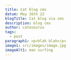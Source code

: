 ```yaml
---
title: Cat blog cms
datum: May 16th 22
blogTitle: Cat blog via cms
description: blog cms
author: catasourus
tags:
  - post
paragraph1: <p>blah blah</p<
image1: src/images/image.jpg
imageAlt1: man surfing
---
```

